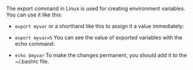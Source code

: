 
The export command in Linux is used for creating environment variables. You can use it like this:

- `export myvar`
or a shorthand like this to assign it a value immediately:

- `export myvar=5`
You can see the value of exported variables with the echo command:

- `echo $myvar`
To make the changes permanent, you should add it to the ~/.bashrc file.